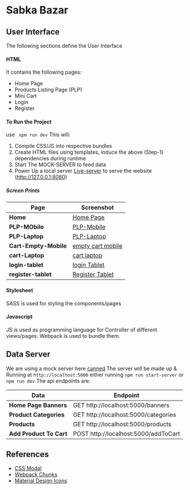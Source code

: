 # Sabka Bazar

## User Interface
The following sections define the User Interface
#### HTML
It contains the following pages:
- Home Page
- Products Listing Page (PLP)
- Mini Cart
- Login
- Register

#### To Run the Project
use
` npm run dev`
This will:
1. Compile CSS/JS into respective bundles
2. Create HTML files using templates, induce the above (Step-1) dependencies during runtime
3. Start The MOCK-SERVER to feed data
4. Power Up a local server [Live-server](https://www.npmjs.com/package/live-server) to serve the website  (http://127.0.0.1:8080)


 ##### Screen Prints
 Page | Screenshot | 
--- | --- |
**Home**| [Home Page](https://github.com/rohit-khanna/Learn-Web/blob/master/sabka-bazaar/screenprints/home.png") |
**PLP-MObile**|[PLP-Mobile]("https://github.com/rohit-khanna/Learn-Web/blob/master/sabka-bazaar/screenprints/plp-mobile.png") |
**PLP-Laptop**| [PLP-Laptop]("https://github.com/rohit-khanna/Learn-Web/blob/master/sabka-bazaar/screenprints/plp-laptop.png") |
**Cart-Empty-Mobile**|[empty cart mobile]("https://github.com/rohit-khanna/Learn-Web/blob/master/sabka-bazaar/screenprints/cart-empty-mobile.png") |
**cart-Laptop**| [cart laptop]("https://github.com/rohit-khanna/Learn-Web/blob/master/sabka-bazaar/screenprints/cart-laptop.png") |
**login-tablet**| [login Tablet]("https://github.com/rohit-khanna/Learn-Web/blob/master/sabka-bazaar/screenprints/login-tablet.png") |
**register-tablet**| [Register Tablet]("https://github.com/rohit-khanna/Learn-Web/blob/master/sabka-bazaar/screenprints/register-tablet.png")|


 

#### Stylesheet
SASS is used for styling the components/pages

#### Javascript
JS is used as programming language for Controller of different views/pages.
Webpack is used to bundle them.



## Data Server
We are using a mock server here [canned](https://www.npmjs.com/package/canned)
The server will be made up & Running at `http://localhost:5000` either running `npm run start-server` or `npm run dev`
The api endpoints are:



Data | Endpoint | 
--- | --- |
**Home Page  Banners** | GET http://localhost:5000/banners  |
 **Product Categories** | GET http://localhost:5000/categories |
 **Products** | GET http://localhost:5000/products |
 **Add Product To Cart** | POST http://localhost:5000/addToCart |
 
 ## References
 * [CSS Modal](https://www.w3schools.com/howto/tryit.asp?filename=tryhow_css_modal)
 * [Webpack Chunks](https://webpack.js.org/guides/code-splitting)
 * [Material Design Icons](https://material.io/tools/icons/?style=baseline)
 
